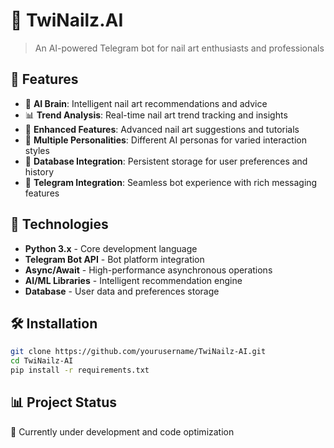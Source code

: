 # 💅 TwiNailz.AI

> An AI-powered Telegram bot for nail art enthusiasts and professionals

## 🌟 Features

- 🧠 **AI Brain**: Intelligent nail art recommendations and advice
- 📊 **Trend Analysis**: Real-time nail art trend tracking and insights  
- 🎨 **Enhanced Features**: Advanced nail art suggestions and tutorials
- 👥 **Multiple Personalities**: Different AI personas for varied interaction styles
- 💾 **Database Integration**: Persistent storage for user preferences and history
- 🔧 **Telegram Integration**: Seamless bot experience with rich messaging features

## 🚀 Technologies

- **Python 3.x** - Core development language
- **Telegram Bot API** - Bot platform integration
- **Async/Await** - High-performance asynchronous operations
- **AI/ML Libraries** - Intelligent recommendation engine
- **Database** - User data and preferences storage

## 🛠 Installation

```bash
git clone https://github.com/yourusername/TwiNailz-AI.git
cd TwiNailz-AI
pip install -r requirements.txt
```

## 📊 Project Status
🔧 Currently under development and code optimization
